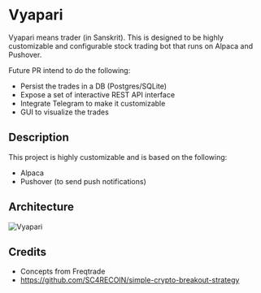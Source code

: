 # Vyapari
Vyapari means trader (in Sanskrit). This is designed to be highly customizable and configurable stock trading bot that 
runs on Alpaca and Pushover. 

Future PR intend to do the following:
- Persist the trades in a DB (Postgres/SQLite)
- Expose a set of interactive REST API interface
- Integrate Telegram to make it customizable
- GUI to visualize the trades

## Description
This project is highly customizable and is based on the following:
- Alpaca
- Pushover (to send push notifications)

## Architecture
![Vyapari](https://user-images.githubusercontent.com/4952220/133060574-94d8e16d-03e3-4b37-a7a1-9cae1848c331.jpeg)



## Credits
- Concepts from Freqtrade
- https://github.com/SC4RECOIN/simple-crypto-breakout-strategy


